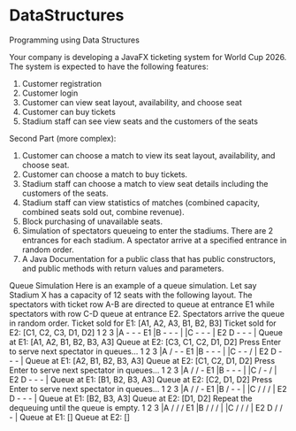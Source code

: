 # DataStructures
Programming using Data Structures

Your company is developing a JavaFX ticketing system for World Cup 2026. The
system is expected to have the following features:
1. Customer registration
2. Customer login
3. Customer can view seat layout, availability, and choose seat
4. Customer can buy tickets
5. Stadium staff can see view seats and the customers of the seats

Second Part (more complex):
1. Customer can choose a match to view its seat layout, availability, and choose seat.
2. Customer can choose a match to buy tickets.
3. Stadium staff can choose a match to view seat details including the customers of the seats.
4. Stadium staff can view statistics of matches (combined capacity, combined seats sold out, combine
revenue).
5. Block purchasing of unavailable seats.
6. Simulation of spectators queueing to enter the stadiums. There are 2 entrances for each stadium. A
spectator arrive at a specified entrance in random order.
7. A Java Documentation for a public class that has public constructors, and public methods with return
values and parameters.

Queue Simulation
Here is an example of a queue simulation. Let say Stadium X has a capacity of 12 seats with the following
layout. The spectators with ticket row A-B are directed to queue at entrance E1 while spectators with row
C-D queue at entrance E2. Spectators arrive the queue in random order.
Ticket sold for E1: [A1, A2, A3, B1, B2, B3]
Ticket sold for E2: [C1, C2, C3, D1, D2]
1 2 3
|A - - - E1
|B - - - |
|C - - - |
E2 D - - - |
Queue at E1: [A1, A2, B1, B2, B3, A3]
Queue at E2: [C3, C1, C2, D1, D2]
Press Enter to serve next spectator in queues...
1 2 3
|A / - - E1
|B - - - |
|C - - / |
E2 D - - - |
Queue at E1: [A2, B1, B2, B3, A3]
Queue at E2: [C1, C2, D1, D2]
Press Enter to serve next spectator in queues...
1 2 3
|A / / - E1
|B - - - |
|C / - / |
E2 D - - - |
Queue at E1: [B1, B2, B3, A3]
Queue at E2: [C2, D1, D2]
Press Enter to serve next spectator in queues...
1 2 3
|A / / - E1
|B / - - |
|C / / / |
E2 D - - - |
Queue at E1: [B2, B3, A3]
Queue at E2: [D1, D2]
Repeat the dequeuing until the queue is empty.
1 2 3
|A / / / E1
|B / / / |
|C / / / |
E2 D / / - |
Queue at E1: []
Queue at E2: []

